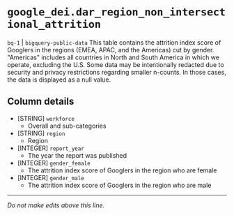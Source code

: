 # `google_dei.dar_region_non_intersectional_attrition`
`bq-1` | `bigquery-public-data`
This table contains the attrition index score of Googlers in the regions (EMEA, APAC, and the Americas) cut by gender. "Americas" includes all countries in North and South America in which we operate, excluding the U.S. Some data may be intentionally redacted due to security and privacy restrictions regarding smaller n-counts. In those cases, the data is displayed as a null value.

## Column details
* [STRING]    `workforce`
  - Overall and sub-categories
* [STRING]    `region`
  - Region
* [INTEGER]   `report_year`
  - The year the report was published
* [INTEGER]   `gender_female`
  - The attrition index score of Googlers in the region who are female
* [INTEGER]   `gender_male`
  - The attrition index score of Googlers in the region who are male

-------------------------------------------------------------------------------
*Do not make edits above this line.*
